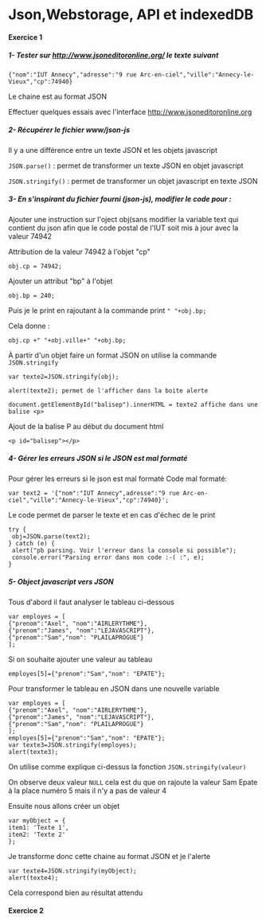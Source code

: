 # Json,Webstorage, API et indexedDB
#### Exercice 1
##### 1- Tester sur http://www.jsoneditoronline.org/ le texte suivant
```
{"nom":"IUT Annecy","adresse":"9 rue Arc-en-ciel","ville":"Annecy-le-Vieux","cp":74940}
```
Le chaine est au format JSON

Effectuer quelques essais avec l'interface http://www.jsoneditoronline.org

##### 2- Récupérer le fichier www/json-js
 Il y a une différence entre un texte JSON et les objets javascript

 ```JSON.parse()``` : permet de transformer un texte JSON en objet javascript
 
 ```JSON.stringify()``` : permet de transformer un objet javascript en texte JSON  
 
##### 3- En s'inspirant du fichier fourni (json-js), modifier le code pour :
Ajouter une instruction sur l'oject obj(sans modifier la variable text qui contient du json afin que le code postal de l'IUT soit mis à jour avec la valeur 74942

Attribution de la valeur 74942 à l'objet "cp"
```
obj.cp = 74942;
```
Ajouter un attribut "bp" à l'objet
```
obj.bp = 240;
```
Puis je le print en rajoutant à la commande print ```" "+obj.bp;```

Cela donne : 
```
obj.cp +" "+obj.ville+" "+obj.bp;
```
À partir d'un objet faire un format JSON on utilise la commande ```JSON.stringify```
```
var texte2=JSON.stringify(obj);
```
```
alert(texte2); permet de l'afficher dans la boite alerte
```
```
document.getElementById("balisep").innerHTML = texte2 affiche dans une balise <p>
```
Ajout de la balise P au début du document html
 
```
<p id="balisep"></p>
```
##### 4- Gérer les erreurs JSON si le JSON est mal formaté
Pour gérer les erreurs si le json est mal formaté
Code mal formaté:
```
var text2 = '{"nom":"IUT Annecy",adresse":"9 rue Arc-en-ciel","ville":"Annecy-le-Vieux","cp":74940}'; 
```
Le code permet de parser le texte et en cas d'échec de le print
```
try {
 obj=JSON.parse(text2);
} catch (e) {
 alert("pb parsing. Voir l'erreur dans la console si possible");
 console.error("Parsing error dans mon code :-( :", e);
}
```
##### 5- Object javascript vers JSON
Tous d'abord il faut analyser le tableau ci-dessous
```
var employes = [
{"prenom":"Axel", "nom":"AIRLERYTHME"},
{"prenom":"James", "nom":"LEJAVASCRIPT"},
{"prenom":"Sam","nom": "PLAILAPROGUE"}
];
```
Si on souhaite ajouter une valeur au tableau 
```
employes[5]={"prenom":"Sam","nom": "EPATE"};
```
Pour transformer le tableau en JSON dans une nouvelle variable
```
var employes = [
{"prenom":"Axel", "nom":"AIRLERYTHME"},
{"prenom":"James", "nom":"LEJAVASCRIPT"},
{"prenom":"Sam","nom": "PLAILAPROGUE"}
]; 
employes[5]={"prenom":"Sam","nom": "EPATE"};
var texte3=JSON.stringify(employes);
alert(texte3);
 ```
On utilise comme explique ci-dessus la fonction ```JSON.stringify(valeur)```
 
On observe deux valeur ```NULL``` cela est du que on rajoute la valeur Sam Epate à la place numéro 5 mais il n'y a pas de valeur 4

Ensuite nous allons créer un objet 
```
var myObject = {
item1: 'Texte 1',
item2: 'Texte 2'
};
```
Je transforme donc cette chaine au format JSON et je l'alerte
```
var texte4=JSON.stringify(myObject);
alert(texte4);
```
Cela correspond bien au résultat attendu

#### Exercice 2
 
